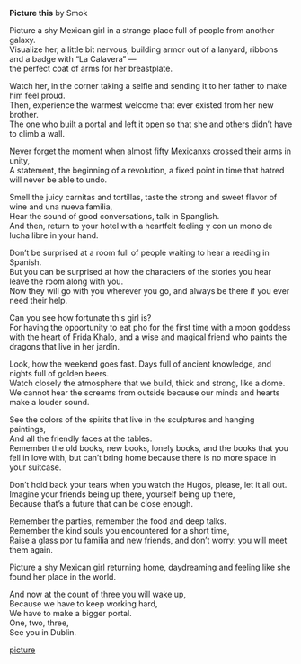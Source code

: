 **Picture this**
by Smok

Picture a shy Mexican girl in a strange place full of people from another galaxy.   
Visualize her, a little bit nervous, building armor out of a lanyard, ribbons and a badge with “La Calavera” —    
the perfect coat of arms for her breastplate.

Watch her, in the corner taking a selfie and sending it to her father to make him feel proud.  
Then, experience the warmest welcome that ever existed from her new brother.  
The one who built a portal and left it open so that she and others didn’t have to climb a wall.

Never forget the moment when almost fifty Mexicanxs crossed their arms in unity,  
A statement, the beginning of a revolution, a fixed point in time that hatred will never be able to undo.

Smell the juicy carnitas and tortillas, taste the strong and sweet flavor of wine and una nueva familia,  
Hear the sound of good conversations, talk in Spanglish.   
And then, return to your hotel with a heartfelt feeling y con un mono de lucha libre in your hand.

Don’t be surprised at a room full of people waiting to hear a reading in Spanish.  
But you can be surprised at how the characters of the stories you hear leave the room along with you.  
Now they will go with you wherever you go, and always be there if you ever need their help.

Can you see how fortunate this girl is?   
For having the opportunity to eat pho for the first time with a moon goddess with the heart of Frida Khalo, and a wise and magical friend who paints the dragons that live in her jardín.

Look, how the weekend goes fast.  Days full of ancient knowledge, and nights full of golden beers.  
Watch closely the atmosphere that we build, thick and strong, like a dome.  
We cannot hear the screams from outside because our minds and hearts make a louder sound.

See the colors of the spirits that live in the sculptures and hanging paintings,   
And all the friendly faces at the tables.  
Remember the old books, new books, lonely books, and the books that you fell in love with, but can’t bring home because there is no more space in your suitcase.

Don’t hold back your tears when you watch the Hugos, please, let it all out.   
Imagine your friends being up there, yourself being up there,   
Because that’s a future that can be close enough.

Remember the parties, remember the food and deep talks.  
Remember the kind souls you encountered for a short time,  
Raise a glass por tu  familia and new friends, and don’t worry: you will meet them again.

Picture a shy Mexican girl returning home, daydreaming and feeling like she found her place in the world.

And now at the count of three you will wake up,   
Because we have to keep working hard,   
We have to make a bigger portal.  
One, two, three,  
See you in Dublin.

[picture](Mexicanx008)
